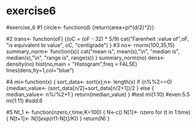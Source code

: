 # exercise6
#exercise_6
#1
circle<- function(d) {return(area=pi*(d/2)^2)}

#2
trans<- function(oF) {(oC = (oF - 32) * 5/9)
cat("Farenheit :value of",oF, "is equivalent to value", oC, "centigrade")
}
#3
no<- rnorm(100,35,15)
summary_norm<- function(s){
  cat("mean is", mean(s),"\n",
      "median is", median(s),"\n",
      "range is", range(s)) 
}
summary_norm(no)
dens<- density(no)
hist(no,main = "Histogram",freq = FALSE)
lines(dens,lty=1,col="blue")

#4
mi<-function(x) { sort_data<- sort(x);n<- length(x)
  if (n%%2==0) {median_value<- (sort_data[n/2]+sort_data[n/2+1])/2
  }
  else {
    median_value<- n%/%2+1
  }
  return(median_value)
}
#test
mi(1:10) #even:5.5
mi(1:11) #odd:6

#5
Nt_1 <- function(nzero,r,time,K=100) {
  N<-c()
  N[1]<- nzero
  for (t in 1:time) {
    N[t+1]<- N[t]*exp(r*(1-N[t]/K))
  }
    return(N)
}